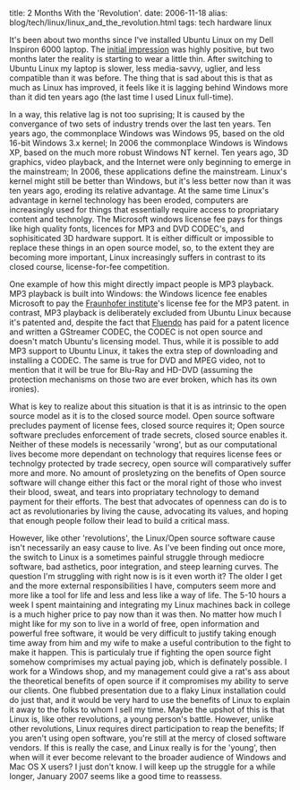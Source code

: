 title: 2 Months With the 'Revolution'.
date: 2006-11-18
alias: blog/tech/linux/linux_and_the_revolution.html
tags: tech hardware linux

It's been about two months since I've installed Ubuntu Linux on my
Dell Inspiron 6000 laptop. The <a
href="http://www.mschaef.com/blog/tech/linux/long_road_to_linux.txt">initial
impression</a> was highly positive, but two months later the reality
is starting to wear a little thin. After switching to Ubuntu Linux my
laptop is slower, less media-savvy, uglier, and less compatible than
it was before. The thing that is sad about this is that as much as
Linux has improved, it feels like it is lagging behind Windows more
than it did ten years ago (the last time I used Linux full-time).

In a way, this relative lag is not too suprising; It is caused by the
convergance of two sets of industry trends over the last ten
years. Ten years ago, the commonplace Windows was Windows 95, based on
the old 16-bit Windows 3.x kernel; In 2006 the commonplace Windows is
Windows XP, based on the much more robust Windows NT kernel.  Ten
years ago, 3D graphics, video playback, and the Internet were only
beginning to emerge in the mainstream; In 2006, these applications
define the mainstream. Linux's kernel might still be better than
Windows, but it's less better now than it was ten years ago, eroding
its relative advantage. At the same time Linux's advantage in kernel
technology has been eroded, computers are increasingly used for things
that essentially require access to propriatary content and
technolgy. The Microsoft windows license fee pays for things like high
quality fonts, licences for MP3 and DVD CODEC's, and sophisiticated 3D
hardware support. It is either difficult or impossible to replace
these things in an open source model, so, to the extent they are
becoming more important, Linux increasingly suffers in contrast to its
closed course, license-for-fee competition.

One example of how this might directly impact people is MP3
playback. MP3 playback is built into Windows: the Windows licence fee
enables Microsoft to pay the <a
href="http://www.iis.fraunhofer.de/amm/download/index.html">Fraunhofer
institute</a>'s license fee for the MP3 patent. in contrast, MP3
playback is deliberately excluded from Ubuntu Linux because it's
patented and, despite the fact that <a
href="http://www.fluendo.com/">Fluendo</a> has paid for a patent
licence and written a GStreamer CODEC, the CODEC is not open source
and doesn't match Ubuntu's licensing model. Thus, while it is possible
to add MP3 support to Ubuntu Linux, it takes the extra step of
downloading and installing a CODEC.  The same is true for DVD and MPEG
video, not to mention that it will be true for Blu-Ray and HD-DVD
(assuming the protection mechanisms on those two are ever broken,
which has its own ironies).

What is key to realize about this situation is that it is as intrinsic
to the open source model as it is to the closed source model.  Open
source software precludes payment of license fees, closed source
requires it; Open source software precludes enforcement of trade
secrets, closed source enables it. Neither of these models is
necessarily 'wrong', but as our computational lives become more
dependant on technology that requires license fees or technolgy
protected by trade secrecy, open source will comparatively suffer more
and more. No amount of prosletyzing on the benefits of Open source
software will change either this fact or the moral right of those who
invest their blood, sweat, and tears into propriatary technology to
demand payment for their efforts.  The best that advocates of openness
can do is to act as revolutionaries by living the cause, advocating
its values, and hoping that enough people follow their lead to build a
critical mass.

However, like other 'revolutions', the Linux/Open source software
cause isn't necessarily an easy cause to live.  As I've been finding
out once more, the switch to Linux is a sometimes painful struggle
through mediocre software, bad asthetics, poor integration, and steep
learning curves. The question I'm struggling with right now is is it
even worth it?  The older I get and the more external responsibilities
I have, computers seem more and more like a tool for life and less and
less like a way of life. The 5-10 hours a week I spent maintaining and
integrating my Linux machines back in college is a much higher price
to pay now than it was then. No matter how much I might like for my
son to live in a world of free, open information and powerful free
software, it would be very difficult to justify taking enough time
away from him and my wife to make a useful contribution to the fight
to make it happen.  This is particulaly true if fighting the open
source fight somehow comprimises my actual paying job, which is
definately possible. I work for a Windows shop, and my management
could give a rat's ass about the theoretical benefits of open source
if it compromises my ability to serve our clients. One flubbed
presentation due to a flaky Linux installation could do just that, and
it would be very hard to use the benefits of Linux to explain it away
to the folks to whom I sell my time. Maybe the upshot of this is that
Linux is, like other revolutions, a young person's battle. However,
unlike other revolutions, Linux requires direct participation to reap
the benefits; If you aren't using open software, you're still at the
mercy of closed software vendors. If this is really the case, and
Linux really is for the 'young', then when will it ever become
relevant to the broader audience of Windows and Mac OS X users? I just
don't know. I will keep up the struggle for a while longer, January
2007 seems like a good time to reassess.
